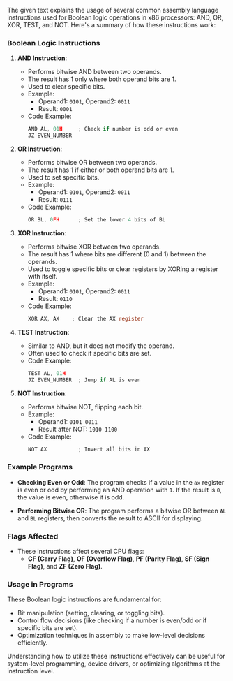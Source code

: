 The given text explains the usage of several common assembly language instructions used for Boolean logic operations in x86 processors: AND, OR, XOR, TEST, and NOT. Here's a summary of how these instructions work:

### Boolean Logic Instructions
1. **AND Instruction**: 
   - Performs bitwise AND between two operands.
   - The result has 1 only where both operand bits are 1.
   - Used to clear specific bits.
   - Example: 
     - Operand1: `0101`, Operand2: `0011`
     - Result: `0001`
   - Code Example:
     ```c
     AND AL, 01H     ; Check if number is odd or even
     JZ EVEN_NUMBER
     ```

2. **OR Instruction**: 
   - Performs bitwise OR between two operands.
   - The result has 1 if either or both operand bits are 1.
   - Used to set specific bits.
   - Example: 
     - Operand1: `0101`, Operand2: `0011`
     - Result: `0111`
   - Code Example:
     ```c
     OR BL, 0FH      ; Set the lower 4 bits of BL
     ```

3. **XOR Instruction**:
   - Performs bitwise XOR between two operands.
   - The result has 1 where bits are different (0 and 1) between the operands.
   - Used to toggle specific bits or clear registers by XORing a register with itself.
   - Example:
     - Operand1: `0101`, Operand2: `0011`
     - Result: `0110`
   - Code Example:
     ```c
     XOR AX, AX    ; Clear the AX register
     ```

4. **TEST Instruction**:
   - Similar to AND, but it does not modify the operand.
   - Often used to check if specific bits are set.
   - Code Example:
     ```c
     TEST AL, 01H
     JZ EVEN_NUMBER  ; Jump if AL is even
     ```

5. **NOT Instruction**:
   - Performs bitwise NOT, flipping each bit.
   - Example:
     - Operand1: `0101 0011`
     - Result after NOT: `1010 1100`
   - Code Example:
     ```c
     NOT AX          ; Invert all bits in AX
     ```

### Example Programs
- **Checking Even or Odd**:
  The program checks if a value in the `ax` register is even or odd by performing an AND operation with `1`. If the result is `0`, the value is even, otherwise it is odd.

- **Performing Bitwise OR**:
  The program performs a bitwise OR between `AL` and `BL` registers, then converts the result to ASCII for displaying.

### Flags Affected
- These instructions affect several CPU flags:
  - **CF (Carry Flag)**, **OF (Overflow Flag)**, **PF (Parity Flag)**, **SF (Sign Flag)**, and **ZF (Zero Flag)**.

### Usage in Programs
These Boolean logic instructions are fundamental for:
- Bit manipulation (setting, clearing, or toggling bits).
- Control flow decisions (like checking if a number is even/odd or if specific bits are set).
- Optimization techniques in assembly to make low-level decisions efficiently. 

Understanding how to utilize these instructions effectively can be useful for system-level programming, device drivers, or optimizing algorithms at the instruction level.